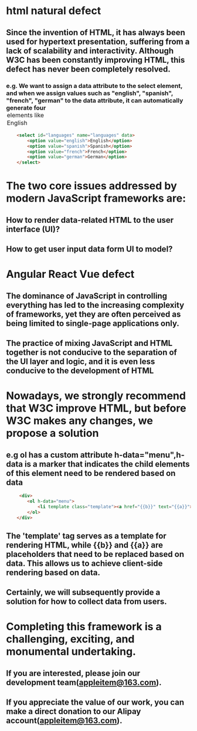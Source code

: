 # html natural defect

## Since the invention of HTML, it has always been used for hypertext presentation, suffering from a lack of scalability and interactivity. Although W3C has been constantly improving HTML, this defect has never been completely resolved. 

### e.g. We want to assign a data attribute to the select element, and when we assign values such as "english", "spanish", "french", "german" to the data attribute, it can automatically generate four <option> elements like <option value="english">English</option>
```html
    <select id="languages" name="languages" data>  
        <option value="english">English</option>  
        <option value="spanish">Spanish</option>  
        <option value="french">French</option>  
        <option value="german">German</option>  
    </select>  
```
# The two core issues addressed by modern JavaScript frameworks are:
## How to render data-related HTML to the user interface (UI)?
## How to get user input data form UI to model?

# Angular React Vue defect
## The dominance of JavaScript in controlling everything has led to the increasing complexity of frameworks, yet they are often perceived as being limited to single-page applications only.
## The practice of mixing JavaScript and HTML together is not conducive to the separation of the UI layer and logic, and it is even less conducive to the development of HTML

# Nowadays, we strongly recommend that W3C improve HTML, but before W3C makes any changes, we propose a solution

## e.g ol has a custom attribute h-data="menu",h-data is a marker that indicates the child elements of this element need to be rendered based on data
```html
     <div>
        <ol h-data="menu">
            <li template class="template"><a href="{{b}}" text="{{a}}"></a></li>
        </ol>
    </div>
```
## The 'template' tag serves as a template for rendering HTML, while {{b}} and {{a}} are placeholders that need to be replaced based on data. This allows us to achieve client-side rendering based on data.

## Certainly, we will subsequently provide a solution for how to collect data from users.

# Completing this framework is a challenging, exciting, and monumental undertaking.
## If you are interested, please join our development team(appleitem@163.com).
## If you appreciate the value of our work, you can make a direct donation to our Alipay account(appleitem@163.com).


